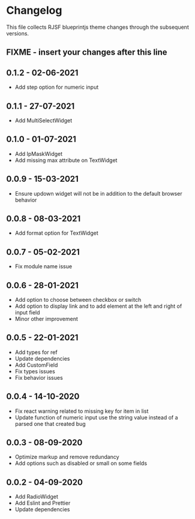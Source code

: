 # Changelog

This file collects RJSF blueprintjs theme changes through the subsequent versions.

## FIXME - insert your changes after this line

## 0.1.2 - 02-06-2021

* Add step option for numeric input

## 0.1.1 - 27-07-2021

* Add MultiSelectWidget

## 0.1.0 - 01-07-2021

* Add IpMaskWidget
* Add missing max attribute on TextWidget

## 0.0.9 - 15-03-2021

* Ensure updown widget will not be in addition to the default browser behavior

## 0.0.8 - 08-03-2021

* Add format option for TextWidget

## 0.0.7 - 05-02-2021

* Fix module name issue

## 0.0.6 - 28-01-2021

* Add option to choose between checkbox or switch
* Add option to display link and to add element at the left and right of input field
* Minor other improvement

## 0.0.5 - 22-01-2021

* Add types for ref
* Update dependencies
* Add CustomField
* Fix types issues
* Fix behavior issues

## 0.0.4 - 14-10-2020

* Fix react warning related to missing key for item in list
* Update function of numeric input use the string value instead of a parsed one that created bug

## 0.0.3 - 08-09-2020

* Optimize markup and remove redundancy
* Add options such as disabled or small on some fields

## 0.0.2 - 04-09-2020

* Add RadioWidget
* Add Eslint and Prettier
* Update dependencies
